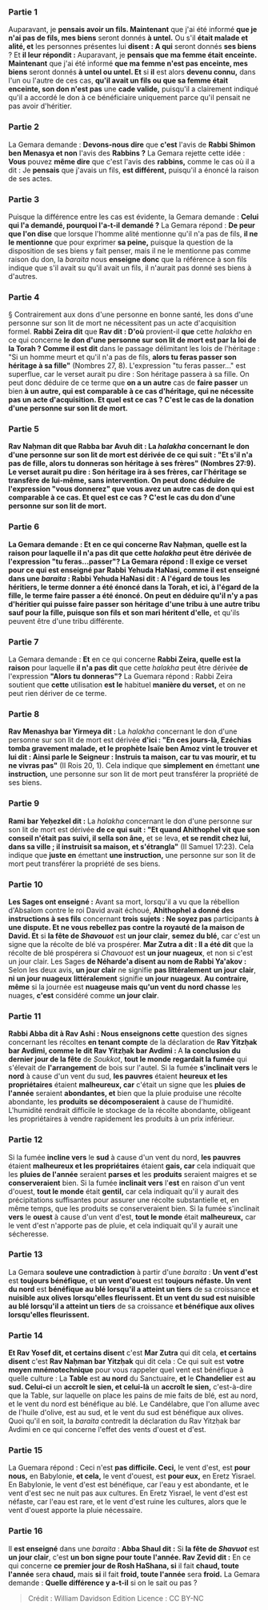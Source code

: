 
### Partie 1
Auparavant, je <b>pensais avoir un fils. Maintenant</b> que j'ai été informé <b>que je n'ai pas de fils, mes biens</b> seront donnés <b>à untel.</b> Ou s'il <b>était malade et alité, et</b> les personnes présentes lui <b>disent : A qui</b> seront donnés <b>ses biens</b> ? Et <b>il leur répondit :</b> Auparavant, je <b>pensais que ma femme était enceinte. Maintenant</b> que j'ai été informé <b>que ma femme n'est pas enceinte, mes biens</b> seront donnés <b>à untel ou untel. Et</b> si <b>il</b> est alors <b>devenu connu,</b> dans l'un ou l'autre de ces cas, <b>qu'il avait un fils ou que sa femme était enceinte, son don n'est pas</b> une <b>cade valide,</b> puisqu'il a clairement indiqué qu'il a accordé le don à ce bénéficiaire uniquement parce qu'il pensait ne pas avoir d'héritier.

### Partie 2
La Gemara demande : <b>Devons-nous dire</b> que <b>c'est</b> l'avis de <b>Rabbi Shimon ben Menasya et non</b> l'avis des <b>Rabbins ?</b> La Gemara rejette cette idée : <b>Vous</b> pouvez <b>même dire</b> que c'est l'avis des <b>rabbins,</b> comme le cas où il a dit : Je <b>pensais</b> que j'avais un fils, <b>est différent,</b> puisqu'il a énoncé la raison de ses actes.

### Partie 3
Puisque la différence entre les cas est évidente, la Gemara demande : <b>Celui qui l'a demandé, pourquoi l'a-t-il demandé ?</b> La Gemara répond : <b>De peur que l'on dise</b> que lorsque l'homme alité mentionne qu'il n'a pas de fils, <b>il ne le mentionne</b> que pour exprimer <b>sa peine,</b> puisque la question de la disposition de ses biens y fait penser, mais il ne le mentionne pas comme raison du don, la <i>baraita</i> nous <b>enseigne donc</b> que la référence à son fils indique que s'il avait su qu'il avait un fils, il n'aurait pas donné ses biens à d'autres.

### Partie 4
§ Contrairement aux dons d'une personne en bonne santé, les dons d'une personne sur son lit de mort ne nécessitent pas un acte d'acquisition formel. <b>Rabbi Zeira dit</b> que <b>Rav dit : D'où</b> provient-il <b>que</b> cette <i>halakha</i> en ce qui concerne <b>le don d'une personne sur son lit de mort est par la loi de la Torah ? Comme il est dit</b> dans le passage délimitant les lois de l'héritage : "Si un homme meurt et qu'il n'a pas de fils, <b>alors tu feras passer son héritage à sa fille"</b> (Nombres 27, 8). L'expression "tu feras passer..." est superflue, car le verset aurait pu dire : Son héritage passera à sa fille. On peut donc déduire de ce terme que <b>on a un autre</b> cas de <b>faire passer</b> un bien <b>à un autre, <b>qui est comparable à ce</b> cas d'héritage, qui ne nécessite pas un acte d'acquisition. <b>Et quel est ce</b> cas ? <b>C'est</b> le cas de <b>la donation d'une personne sur son lit de mort.</b>

### Partie 5
<b>Rav Naḥman</b> dit que <b>Rabba bar Avuh dit :</b> La <i>halakha</i> concernant le don d'une personne sur son lit de mort est dérivée <b>de ce qui suit :</b> "Et s'il n'a pas de fille, <b>alors tu donneras son héritage à ses frères"</b> (Nombres 27:9). Le verset aurait pu dire : Son héritage ira à ses frères, car l'héritage se transfère de lui-même, sans intervention. On peut donc déduire de l'expression "vous donnerez" que <b>vous avez un autre</b> cas de <b>don qui est comparable à ce</b> cas. <b>Et quel est ce</b> cas ? <b>C'est</b> le cas du <b>don d'une personne sur son lit de mort.</b>

### Partie 6
La Gemara demande : <b>Et</b> en ce qui concerne <b>Rav Naḥman, quelle est la raison</b> pour laquelle il n'a pas <b>dit</b> que cette <i>halakha</i> peut être dérivée <b>de</b> l'expression <b>"tu feras...passer"?</b> La Gemara répond : <b>Il exige ce</b> verset <b>pour ce qui est enseigné <b>par Rabbi</b> Yehuda HaNasi, <b>comme il est enseigné</b> dans une <i>baraita</i> : <b>Rabbi</b> Yehuda HaNasi <b>dit : A l'égard de tous</b> les héritiers, le terme <b>donner a été énoncé</b> dans la Torah, <b>et ici,</b> à l'égard de la fille, le terme <b>faire passer a été énoncé. </b> On peut en déduire qu'il n'y a pas</b> d'héritier <b>qui</b> puisse <b>faire passer</b> son <b>héritage d'une</b> <b>tribu à</b> une autre <b>tribu sauf</b> pour la <b>fille, puisque son fils et son mari héritent</b> d'elle,</b> et qu'ils peuvent être d'une tribu différente.

### Partie 7
La Gemara demande : <b>Et</b> en ce qui concerne <b>Rabbi Zeira, quelle est la raison</b> pour laquelle <b>il n'a pas dit</b> que cette <i>halakha</i> peut être dérivée <b>de</b> l'expression <b>"Alors tu donneras"?</b> La Guemara répond : Rabbi Zeira soutient que <b>cette</b> utilisation <b>est le</b> habituel <b>manière du verset,</b> et on ne peut rien dériver de ce terme.

### Partie 8
<b>Rav Menashya bar Yirmeya dit :</b> La <i>halakha</i> concernant le don d'une personne sur son lit de mort est dérivée <b>d'ici : "En ces jours-là, Ezéchias tomba gravement malade, et le prophète Isaïe ben Amoz vint le trouver et lui dit : Ainsi parle le Seigneur : Instruis ta maison, car tu vas mourir, et tu ne vivras pas"</b> (II Rois 20, 1). Cela indique que <b>simplement en</b> émettant <b>une instruction,</b> une personne sur son lit de mort peut transférer la propriété de ses biens.

### Partie 9
<b>Rami bar Yeḥezkel dit :</b> La <i>halakha</i> concernant le don d'une personne sur son lit de mort est dérivée <b>de ce qui suit : "Et quand Ahithophel vit que son conseil n'était pas suivi, il sella son âne,</b> et se leva, <b>et se rendit chez lui, dans sa ville ; il instruisit sa maison, et s'étrangla"</b> (II Samuel 17:23). Cela indique que <b>juste en</b> émettant <b>une instruction,</b> une personne sur son lit de mort peut transférer la propriété de ses biens.

### Partie 10
<b>Les Sages ont enseigné :</b> Avant sa mort, lorsqu'il a vu que la rébellion d'Absalom contre le roi David avait échoué, <b>Ahithophel a donné des instructions à ses fils</b> concernant <b>trois sujets : Ne soyez pas</b> participants <b>à une dispute. Et ne vous rebellez pas contre la royauté de la maison de David. Et</b> si <b>la fête de <i>Shavouot</i></b> est <b>un jour clair</b>, <b>semez du blé,</b> car c'est un signe que la récolte de blé va prospérer. <b>Mar Zutra a dit : Il a été dit</b> que la récolte de blé prospérera si <i>Chavouot</i> est <b>un jour nuageux</b>, et non si c'est un jour clair. Les Sages <b>de Néharde'a disent au nom de Rabbi Ya'akov :</b> Selon les deux avis, <b>un jour clair</b> ne signifie <b>pas littéralement</b> <b>un jour clair</b>, <b>ni</b> <b>un jour nuageux</b> <b>littéralement</b> signifie <b>un jour nuageux</b>. <b>Au contraire, même</b> si la journée est <b>nuageuse mais qu'un vent du nord chasse</b> les nuages, <b>c'est</b> considéré comme <b>un jour clair</b>.

### Partie 11
<b>Rabbi Abba dit à Rav Ashi : Nous enseignons cette</b> question des signes concernant les récoltes <b>en tenant compte</b> de la déclaration de <b>Rav Yitzḥak bar Avdimi, comme le dit Rav Yitzḥak bar Avdimi : </b> A <b>la conclusion du dernier jour de la fête</b> de <i>Soukkot</i>, <b>tout le monde regardait la fumée</b> qui s'élevait de <b>l'arrangement</b> de bois sur l'autel. Si la fumée <b>s'inclinait vers</b> le <b>nord</b> à cause d'un vent du sud, <b>les pauvres</b> étaient <b>heureux et les propriétaires</b> étaient <b>malheureux, car</b> c'était un signe que les <b>pluies de l'année</b> seraient <b>abondantes, et</b> bien que la pluie produise une récolte abondante, les <b>produits</b> <b>se décomposeraient</b> à cause de l'humidité. L'humidité rendrait difficile le stockage de la récolte abondante, obligeant les propriétaires à vendre rapidement les produits à un prix inférieur.

### Partie 12
Si la fumée <b>incline vers</b> le <b>sud</b> à cause d'un vent du nord, <b>les pauvres</b> étaient <b>malheureux et les propriétaires</b> étaient <b>gais, car</b> cela indiquait que les <b>pluies de l'année</b> seraient <b>parses et</b> les <b>produits</b> seraient maigres et se <b>conserveraient</b> bien. Si la fumée <b>inclinait vers</b> l'<b>est</b> en raison d'un vent d'ouest, <b>tout le monde</b> était <b>gentil,</b> car cela indiquait qu'il y aurait des précipitations suffisantes pour assurer une récolte substantielle et, en même temps, que les produits se conserveraient bien. Si la fumée s'inclinait <b>vers</b> le <b>ouest</b> à cause d'un vent d'est, <b>tout le monde</b> était <b>malheureux,</b> car le vent d'est n'apporte pas de pluie, et cela indiquait qu'il y aurait une sécheresse.

### Partie 13
La Gemara <b>souleve une contradiction</b> à partir d'une <i>baraita</i> : <b>Un vent d'est</b> est <b>toujours bénéfique,</b> et <b>un vent d'ouest</b> est <b>toujours néfaste. Un vent du nord</b> est <b>bénéfique au blé lorsqu'il a atteint un tiers</b> de sa croissance <b>et nuisible aux olives lorsqu'elles fleurissent. Et un vent du sud est nuisible au blé lorsqu'il a atteint un tiers</b> de sa croissance <b>et bénéfique aux olives lorsqu'elles fleurissent.</b>

### Partie 14
<b>Et Rav Yosef dit, et certains disent</b> c'est <b>Mar Zutra</b> qui dit cela, <b>et certains disent</b> c'est <b>Rav Naḥman bar Yitzḥak</b> qui dit cela : Ce qui suit est <b>votre moyen mnémotechnique</b> pour vous rappeler quel vent est bénéfique à quelle culture : La <b>Table</b> est <b>au nord</b> du Sanctuaire, <b>et</b> le <b>Chandelier</b> est <b>au sud. Celui-ci</b> un <b>accroît le sien, et celui-là</b> un <b>accroît le sien,</b> c'est-à-dire que la Table, sur laquelle on place les pains de mie faits de blé, est au nord, et le vent du nord est bénéfique au blé. Le Candélabre, que l'on allume avec de l'huile d'olive, est au sud, et le vent du sud est bénéfique aux olives. Quoi qu'il en soit, la <i>baraita</i> contredit la déclaration du Rav Yitzḥak bar Avdimi en ce qui concerne l'effet des vents d'ouest et d'est.

### Partie 15
La Guemara répond : Ceci n'est <b>pas difficile. Ceci,</b> le vent d'est, est <b>pour nous,</b> en Babylonie, <b>et cela,</b> le vent d'ouest, est <b>pour eux,</b> en Eretz Yisrael. En Babylonie, le vent d'est est bénéfique, car l'eau y est abondante, et le vent d'est sec ne nuit pas aux cultures. En Eretz Yisrael, le vent d'est est néfaste, car l'eau est rare, et le vent d'est ruine les cultures, alors que le vent d'ouest apporte la pluie nécessaire.

### Partie 16
Il <b>est enseigné</b> dans une <i>baraita</i> : <b>Abba Shaul dit :</b> Si <b>la fête de <i>Shavuot</i></b> est <b>un jour clair</b>, c'est <b>un bon signe pour toute l'année. Rav Zevid dit :</b> En ce qui concerne <b>ce premier jour de Rosh HaShana, si</b> il fait <b>chaud, toute l'année</b> sera <b>chaud,</b> mais <b>si</b> il fait <b>froid, toute l'année</b> sera <b>froid.</b> La Gemara demande : <b>Quelle différence y a-t-il</b> si on le sait ou pas ?

>Crédit : William Davidson Edition
>Licence : CC BY-NC